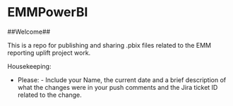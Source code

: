 # EMMPowerBI

##Welcome##

This is a repo for publishing and sharing .pbix files related to the EMM reporting uplift project work. 

Housekeeping:
  - Please: 
        - Include your Name, the current date and a brief description of what the changes were in your push comments and the Jira ticket ID related to the change. 
